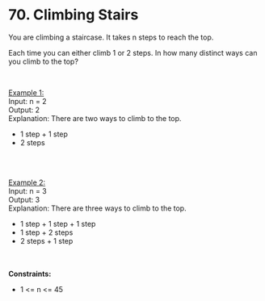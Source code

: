 # 70. Climbing Stairs

You are climbing a staircase. It takes n steps to reach the top.<br>

Each time you can either climb 1 or 2 steps. In how many distinct ways can you climb to the top?<br>


<br>

<ins>Example 1:</ins><br>
Input: n = 2<br>
Output: 2<br>
Explanation: There are two ways to climb to the top.<br>
<ul>
<li>1 step + 1 step</li>
<li>2 steps</li>
</ul>

<br>
<br>

<ins>Example 2:</ins><br>
Input: n = 3<br>
Output: 3<br>
Explanation: There are three ways to climb to the top.<br>
<ul>
<li>1 step + 1 step + 1 step</li>
<li>1 step + 2 steps</li>
<li>2 steps + 1 step</li>
</ul>
<br><br>
<b>Constraints:</b>
<ul>
<li>1 <= n <= 45</li></ul>
